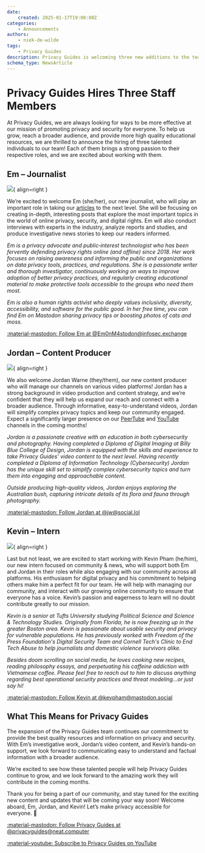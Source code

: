 ```yaml
---
date:
    created: 2025-01-17T19:00:00Z
categories:
    - Announcements
authors:
    - niek-de-wilde
tags:
    - Privacy Guides
description: Privacy Guides is welcoming three new additions to the team.
schema_type: NewsArticle
---
```


# Privacy Guides Hires Three Staff Members

At Privacy Guides, we are always looking for ways to be more effective at our mission of promoting privacy and security for everyone. To help us grow, reach a broader audience, and provide more high quality educational resources, we are thrilled to announce the hiring of three talented individuals to our team! Each of them brings a strong passion to their respective roles, and we are excited about working with them.<!-- more -->

## Em – Journalist

![](https://forum-cdn.privacyguides.net/user_avatar/discuss.privacyguides.net/em/288/8211_2.png){ align=right }

We’re excited to welcome Em (she/her), our new journalist, who will play an important role in taking our [articles](https://www.privacyguides.org/articles/) to the next level. She will be focusing on creating in-depth, interesting posts that explore the most important topics in the world of online privacy, security, and digital rights. Em will also conduct interviews with experts in the industry, analyze reports and studies, and produce investigative news stories to keep our readers informed.

*Em is a privacy advocate and public‑interest technologist who has been fervently defending privacy rights online (and offline) since 2018. Her work focuses on raising awareness and informing the public and organizations on data privacy tools, practices, and regulations. She is a passionate writer and thorough investigator, continuously working on ways to improve adoption of better privacy practices, and regularly creating educational material to make protective tools accessible to the groups who need them most.*

*Em is also a human rights activist who deeply values inclusivity, diversity, accessibility, and software for the public good. In her free time, you can find Em on Mastodon sharing privacy tips or boosting photos of cats and moss.*

[:material-mastodon: Follow Em at @Em0nM4stodon@infosec.exchange](https://infosec.exchange/@Em0nM4stodon)

## Jordan – Content Producer

![](https://forum-cdn.privacyguides.net/user_avatar/discuss.privacyguides.net/jordan/288/7793_2.png){ align=right }

We also welcome Jordan Warne (they/them), our new content producer who will manage our channels on various video platforms! Jordan has a strong background in video production and content strategy, and we’re confident that they will help us expand our reach and connect with a broader audience. Through informative, easy-to-understand videos, Jordan will simplify complex privacy topics and keep our community engaged. Expect a significantly larger presence on our [PeerTube](https://neat.tube/c/privacyguides/videos) and [YouTube](https://www.youtube.com/@privacyguides) channels in the coming months!

*Jordan is a passionate creative with an education in both cybersecurity and photography. Having completed a Diploma of Digital Imaging at Billy Blue College of Design, Jordan is equipped with the skills and experience to take Privacy Guides' video content to the next level. Having recently completed a Diploma of Information Technology (Cybersecurity) Jordan has the unique skill set to simplify complex cybersecurity topics and turn them into engaging and approachable content.*

*Outside producing high-quality videos, Jordan enjoys exploring the Australian bush, capturing intricate details of its flora and fauna through photography.*

[:material-mastodon: Follow Jordan at @jw@social.lol](https://social.lol/@jw)

## Kevin – Intern

![](https://forum-cdn.privacyguides.net/user_avatar/discuss.privacyguides.net/kevpham/288/8198_2.png){ align=right }

Last but not least, we are excited to start working with Kevin Pham (he/him), our new intern focused on community & news, who will support both Em and Jordan in their roles while also engaging with our community across all platforms. His enthusiasm for digital privacy and his commitment to helping others make him a perfect fit for our team. He will help with managing our community, and interact with our growing online community to ensure that everyone has a voice. Kevin’s passion and eagerness to learn will no doubt contribute greatly to our mission.

*Kevin is a senior at Tufts University studying Political Science and Science & Technology Studies. Originally from Florida, he is now freezing up in the greater Boston area. Kevin is passionate about usable security and privacy for vulnerable populations. He has previously worked with Freedom of the Press Foundation's Digital Security Team and Cornell Tech's Clinic to End Tech Abuse to help journalists and domestic violence survivors alike.*

*Besides doom scrolling on social media, he loves cooking new recipes, reading philosophy essays, and perpetuating his caffeine addiction with Vietnamese coffee. Please feel free to reach out to him to discuss anything regarding best operational security practices and threat modeling...or just say hi!*

[:material-mastodon: Follow Kevin at @kevpham@mastodon.social](https://mastodon.social/@kevpham)

## What This Means for Privacy Guides

The expansion of the Privacy Guides team continues our commitment to provide the best quality resources and information on privacy and security. With Em’s investigative work, Jordan’s video content, and Kevin’s hands-on support, we look forward to communicating easy to understand and factual information with a broader audience.

We’re excited to see how these talented people will help Privacy Guides continue to grow, and we look forward to the amazing work they will contribute in the coming months.

Thank you for being a part of our community, and stay tuned for the exciting new content and updates that will be coming your way soon!
Welcome aboard, Em, Jordan, and Kevin! Let’s make privacy accessible for everyone. 🚀

[:material-mastodon: Follow Privacy Guides at @privacyguides@neat.computer](https://mastodon.neat.computer/@privacyguides)

[:material-youtube: Subscribe to Privacy Guides on YouTube](https://www.youtube.com/@privacyguides)
